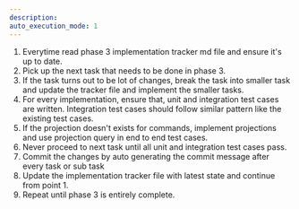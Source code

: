 ```yaml
---
description: 
auto_execution_mode: 1
---
```


1. Everytime read phase 3 implementation tracker md file and ensure it's up to date.
2. Pick up the next task that needs to be done in phase 3.
3. If the task turns out to be lot of changes, break the task into smaller task and update the tracker file and implement the smaller tasks.
4. For every implementation, ensure that, unit and integration test cases are written. Integration test cases should follow similar pattern like the existing test cases.
5. If the projection doesn't exists for commands, implement projections and use projection query in end to end test cases.
6. Never proceed to next task until all unit and integration test cases pass.
7. Commit the changes by auto generating the commit message after every task or sub task
8. Update the implementation tracker file with latest state and continue from point 1.
9. Repeat until phase 3 is entirely complete.